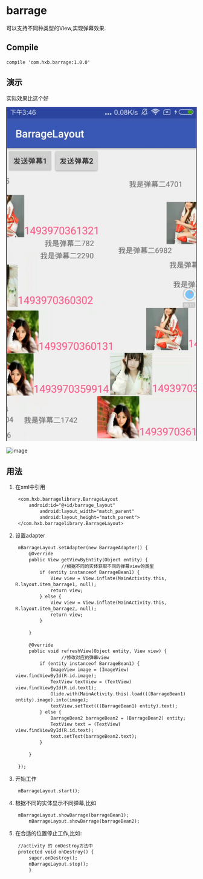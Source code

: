 
# barrage
可以支持不同种类型的View,实现弹幕效果.
## Compile

	compile 'com.hxb.barrage:1.0.0'
 
## 演示

实际效果比这个好

 ![image](https://github.com/hello-hxb/barrage/blob/master/barragelayout.png)

 ![image](https://github.com/hello-hxb/barrage/blob/master/barrage.gif)
 
## 用法
1. 在xml中引用
		     
		<com.hxb.barragelibrary.BarrageLayout
			android:id="@+id/barrage_layout"
		        android:layout_width="match_parent"
		        android:layout_height="match_parent">
		</com.hxb.barragelibrary.BarrageLayout>
2. 设置adapter

        mBarrageLayout.setAdapter(new BarrageAdapter() {
            @Override
            public View getViewByEntity(Object entity) {
				        //根据不同的实体获取不同的弹幕view的类型
                if (entity instanceof BarrageBean1) {
                    View view = View.inflate(MainActivity.this, R.layout.item_barrage1, null);
                    return view;
                } else {
                    View view = View.inflate(MainActivity.this, R.layout.item_barrage2, null);
                    return view;
                }

            }

            @Override
            public void refreshView(Object entity, View view) {
			        	//修改对应的弹幕view
                if (entity instanceof BarrageBean1) {
                    ImageView image = (ImageView) view.findViewById(R.id.image);
                    TextView textView = (TextView) view.findViewById(R.id.text1);
                    Glide.with(MainActivity.this).load(((BarrageBean1) entity).image).into(image);
                    textView.setText(((BarrageBean1) entity).text);
                } else {
                    BarrageBean2 barrageBean2 = (BarrageBean2) entity;
                    TextView text = (TextView) view.findViewById(R.id.text);
                    text.setText(barrageBean2.text);
                }

            }

        });
3. 开始工作

		mBarrageLayout.start();
    
4. 根据不同的实体显示不同弹幕,比如

		mBarrageLayout.showBarrage(barrageBean1);
	    	mBarrageLayout.showBarrage(barrageBean2);
	 
5. 在合适的位置停止工作,比如:

		//activity 的 onDestroy方法中
		protected void onDestroy() {
			super.onDestroy();
			mBarrageLayout.stop();
	    	}

